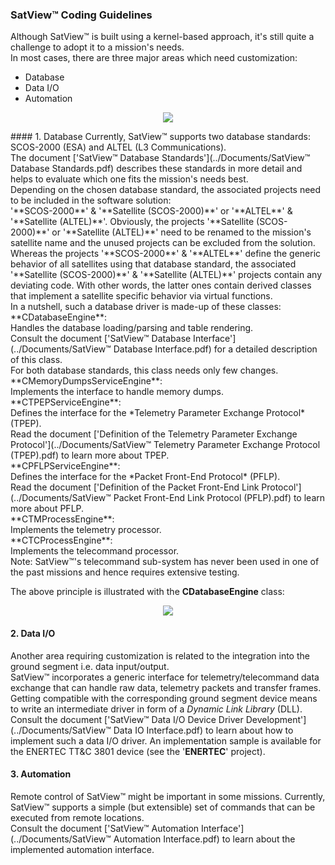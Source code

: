 ### SatView™ Coding Guidelines<br />
Although SatView™ is built using a kernel-based approach, it's still quite a challenge to adopt it to a mission's needs.<br />
In most cases, there are three major areas which need customization:
- Database
- Data I/O
- Automation<br />
<p align="center">
  <img src="../Images/SatView™%20Interfaces.png" />
</p>
#### 1. Database
Currently, SatView™ supports two database standards: SCOS-2000 (ESA) and ALTEL (L3 Communications).<br />
The document ['SatView™ Database Standards'](../Documents/SatView™ Database Standards.pdf) describes these standards in more detail and helps to evaluate which one fits the mission's needs best.<br />
Depending on the chosen database standard, the associated projects need to be included in the software solution:<br />
'**SCOS-2000**' & '**Satellite (SCOS-2000)**' or '**ALTEL**' & '**Satellite (ALTEL)**'.
Obviously, the projects '**Satellite (SCOS-2000)**' or '**Satellite (ALTEL)**' need to be renamed to the mission's satellite name and the unused projects can be excluded from the solution.<br />
Whereas the projects '**SCOS-2000**' & '**ALTEL**' define the generic behavior of all satellites using that database standard, the associated '**Satellite (SCOS-2000)**' & '**Satellite (ALTEL)**' projects contain any deviating code. With other words, the latter ones contain derived classes that implement a satellite specific behavior via virtual functions.<br />
In a nutshell, such a database driver is made-up of these classes:<br />
**CDatabaseEngine**:<br />
Handles the database loading/parsing and table rendering.<br />
Consult the document ['SatView™ Database Interface'](../Documents/SatView™ Database Interface.pdf) for a detailed description of this class.<br />
For both database standards, this class needs only few changes.<br />
**CMemoryDumpsServiceEngine**:<br />
Implements the interface to handle memory dumps.<br />
**CTPEPServiceEngine**:<br />
Defines the interface for the *Telemetry Parameter Exchange Protocol* (TPEP).<br />
Read the document ['Definition of the Telemetry Parameter Exchange Protocol'](../Documents/SatView™ Telemetry Parameter Exchange Protocol (TPEP).pdf) to learn more about TPEP.<br />
**CPFLPServiceEngine**:<br />
Defines the interface for the *Packet Front-End Protocol* (PFLP).<br />
Read the document ['Definition of the Packet Front-End Link Protocol'](../Documents/SatView™ Packet Front-End Link Protocol (PFLP).pdf) to learn more about PFLP.<br />
**CTMProcessEngine**:<br />
Implements the telemetry processor.<br />
**CTCProcessEngine**:<br />
Implements the telecommand processor.<br />
Note: SatView™'s telecommand sub-system has never been used in one of the past missions and hence requires extensive testing.

The above principle is illustrated with the **CDatabaseEngine** class:
<p align="center">
  <img src="../Images/SatView™%20Software%20Architecture.png" />
</p>

#### 2. Data I/O
Another area requiring customization is related to the integration into the ground segment i.e. data input/output.<br />
SatView™ incorporates a generic interface for telemetry/telecommand data exchange that can handle raw data, telemetry packets and transfer frames. Getting compatible with the corresponding ground segment device means to write an intermediate driver in form of a *Dynamic Link Library* (DLL).<br />
Consult the document ['SatView™ Data I/O Device Driver Development'](../Documents/SatView™ Data IO Interface.pdf) to learn about how to implement such a data I/O driver. An implementation sample is available for the ENERTEC TT&C 3801 device (see the '**ENERTEC**' project).<br />

#### 3. Automation
Remote control of SatView™ might be important in some missions. Currently, SatView™ supports a simple (but extensible) set of commands that can be executed from remote locations.<br />
Consult the document ['SatView™ Automation Interface'](../Documents/SatView™ Automation Interface.pdf) to learn about the implemented automation interface.
